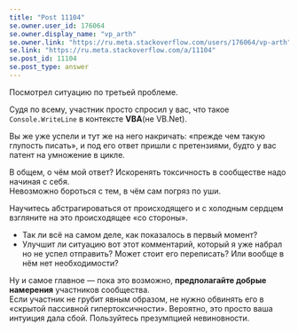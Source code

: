 ```yaml
---
title: "Post 11104"
se.owner.user_id: 176064
se.owner.display_name: "vp_arth"
se.owner.link: "https://ru.meta.stackoverflow.com/users/176064/vp-arth"
se.link: "https://ru.meta.stackoverflow.com/a/11104"
se.post_id: 11104
se.post_type: answer
---
```

<p>Посмотрел ситуацию по третьей проблеме.</p>
<p>Судя по всему, участник просто спросил у вас,
что такое <code>Console.WriteLine</code> в контексте <strong>VBA</strong>(не VB.Net).</p>
<p>Вы же уже успели и тут же на него накричать: «прежде чем такую глупость писать», и под его ответ пришли с претензиями, будто у вас патент на умножение в цикле.</p>
<p>В общем, о чём мой ответ? Искоренять токсичность в сообществе надо начиная с себя.<br />
Невозможно бороться с тем, в чём сам погряз по уши.</p>
<p>Научитесь абстрагироваться от происходящего и с холодным сердцем взгляните на это происходящее «со стороны».</p>
<ul>
<li>Так ли всё на самом деле, как показалось в первый момент?</li>
<li>Улучшит ли ситуацию вот этот комментарий, который я уже набрал но не успел отправить? Может стоит его переписать? Или вообще в нём нет необходимости?</li>
</ul>
<p>Ну и самое главное — пока это возможно, <strong>предполагайте добрые намерения</strong> участников сообщества.<br />
Если участник не грубит явным образом, не нужно обвинять его в «скрытой пассивной гипертоксичности». Вероятно, это просто ваша интуиция дала сбой. Пользуйтесь презумпцией невиновности.</p>
